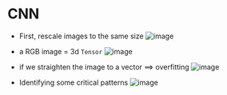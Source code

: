 # CNN

* First, rescale images to the same size
![image](https://user-images.githubusercontent.com/68600731/147622663-f91bbcd7-c7b0-4f67-98b4-688968131dda.png)


* a RGB image = 3d `Tensor`
![image](https://user-images.githubusercontent.com/68600731/147622749-af6173a1-0dd5-4a57-a68e-afe84d43ce2c.png)

* if we straighten the image to a vector ==> overfitting
![image](https://user-images.githubusercontent.com/68600731/147622844-1438355d-63ce-472b-894f-1eb66e9aa947.png)

* Identifying some critical patterns
![image](https://user-images.githubusercontent.com/68600731/147623752-f63a109d-26b1-48cf-b27e-d40c6b332388.png)

